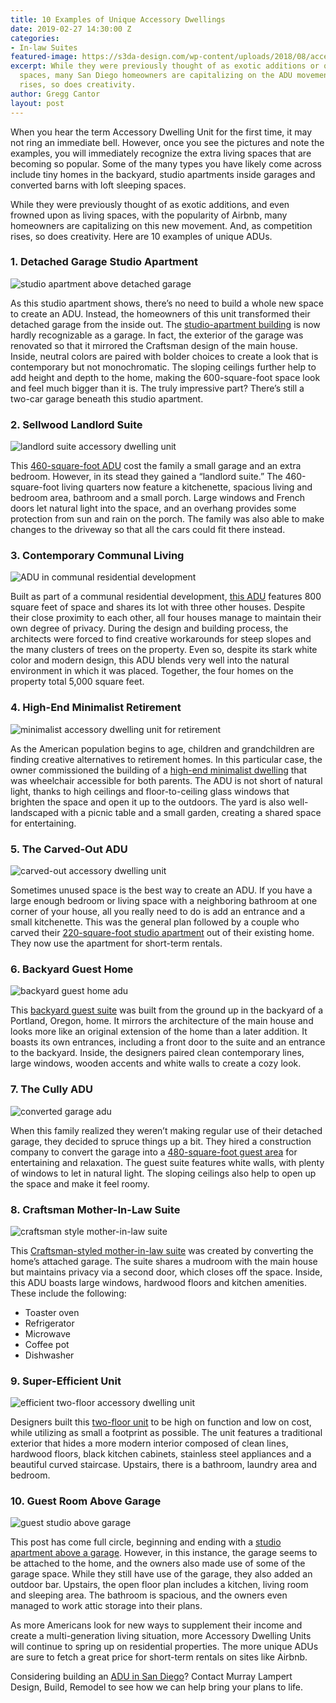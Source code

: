 ```yaml
---
title: 10 Examples of Unique Accessory Dwellings
date: 2019-02-27 14:30:00 Z
categories:
- In-law Suites
featured-image: https://s3da-design.com/wp-content/uploads/2018/08/accessory-dwelling-units-ADU-CA.jpg
excerpt: While they were previously thought of as exotic additions or quirky living
  spaces, many San Diego homeowners are capitalizing on the ADU movement. As popularity
  rises, so does creativity.
author: Gregg Cantor
layout: post
---
```


When you hear the term Accessory Dwelling Unit for the first time, it may not ring an immediate bell. However, once you see the pictures and note the examples, you will immediately recognize the extra living spaces that are becoming so popular. Some of the many types you have likely come across include tiny homes in the backyard, studio apartments inside garages and converted barns with loft sleeping spaces.

While they were previously thought of as exotic additions, and even frowned upon as living spaces, with the popularity of Airbnb, many homeowners are capitalizing on this new movement. And, as competition rises, so does creativity. Here are 10 examples of unique ADUs.

### 1. Detached Garage Studio Apartment

![studio apartment above detached garage](https://hgtvhome.sndimg.com/content/dam/images/hgtv/fullset/2017/8/18/0/IO_William-C-Johnson_Treehouse-Apt_1.jpg.rend.hgtvcom.966.644.suffix/1503076465864.jpeg "Detached Garage Studio Apartment")

As this studio apartment shows, there’s no need to build a whole new space to create an ADU. Instead, the homeowners of this unit transformed their detached garage from the inside out. The [studio-apartment building](https://www.hgtv.com/design/faces-of-design/2018-hgtv-faces-of-design/living-large-in-small-spaces/living-large-in-small-spaces--detached-garage-converted-into-studio-apartment) is now hardly recognizable as a garage. In fact, the exterior of the garage was renovated so that it mirrored the Craftsman design of the main house. Inside, neutral colors are paired with bolder choices to create a look that is contemporary but not monochromatic. The sloping ceilings further help to add height and depth to the home, making the 600-square-foot space look and feel much bigger than it is. The truly impressive part? There’s still a two-car garage beneath this studio apartment.

### 2. Sellwood Landlord Suite

![landlord suite accessory dwelling unit](https://mdjsj2j9du28uz4x3olr7ukm-wpengine.netdna-ssl.com/wp-content/uploads/2014/05/sellwood-addition-02-700x467.jpg "Sellwood Landlord Suite")

This [460-square-foot ADU](https://hammerandhand.com/portfolio/sellwood-home-addition/) cost the family a small garage and an extra bedroom. However, in its stead they gained a “landlord suite.” The 460-square-foot living quarters now feature a kitchenette, spacious living and bedroom area, bathroom and a small porch. Large windows and French doors let natural light into the space, and an overhang provides some protection from sun and rain on the porch. The family was also able to make changes to the driveway so that all the cars could fit there instead.

### 3. Contemporary Communal Living

![ADU in communal residential development](https://static1.squarespace.com/static/5703c7592b8ddeaf55873946/571e9fc1cf80a13b0888b881/571ea2e440261d778982f3a1/1466807696526/WDLD_Sidewalk+Exterior_lowres.jpeg?format=750w "Communal Community ADU")

Built as part of a communal residential development, [this ADU](https://www.derrington.co/wdld/) features 800 square feet of space and shares its lot with three other houses. Despite their close proximity to each other, all four houses manage to maintain their own degree of privacy. During the design and building process, the architects were forced to find creative workarounds for steep slopes and the many clusters of trees on the property. Even so, despite its stark white color and modern design, this ADU blends very well into the natural environment in which it was placed. Together, the four homes on the property total 5,000 square feet.

### 4. High-End Minimalist Retirement

![minimalist accessory dwelling unit for retirement](http://www.websterwilson.com/assets/img/work/work15_03.jpg "Minimalist Retirement ADU")

As the American population begins to age, children and grandchildren are finding creative alternatives to retirement homes. In this particular case, the owner commissioned the building of a [high-end minimalist dwelling](http://www.websterwilson.com/work_ADUPortland_2018.html) that was wheelchair accessible for both parents. The ADU is not short of natural light, thanks to high ceilings and floor-to-ceiling glass windows that brighten the space and open it up to the outdoors. The yard is also well-landscaped with a picnic table and a small garden, creating a shared space for entertaining.

### 5. The Carved-Out ADU

![carved-out accessory dwelling unit](https://accessorydwellings.files.wordpress.com/2015/05/grimm-haberman-adu.jpg?w=900&h=500 "Carved-Out ADU")

Sometimes unused space is the best way to create an ADU. If you have a large enough bedroom or living space with a neighboring bathroom at one corner of your house, all you really need to do is add an entrance and a small kitchenette. This was the general plan followed by a couple who carved their [220-square-foot studio apartment](https://accessorydwellings.org/2015/05/25/joan-grimm-rita-habermans-adu-carving-out-a-studio/) out of their existing home. They now use the apartment for short-term rentals.

### 6. Backyard Guest Home

![backyard guest home adu](http://www.websterwilson.com/assets/img/work/work01_01.jpg "Modern Backyard Guest Home")

This [backyard guest suite](http://www.websterwilson.com/work_ADUPortland.html) was built from the ground up in the backyard of a Portland, Oregon, home. It mirrors the architecture of the main house and looks more like an original extension of the home than a later addition. It boasts its own entrances, including a front door to the suite and an entrance to the backyard. Inside, the designers paired clean contemporary lines, large windows, wooden accents and white walls to create a cozy look. 

### 7. The Cully ADU

![converted garage adu](https://mdjsj2j9du28uz4x3olr7ukm-wpengine.netdna-ssl.com/wp-content/uploads/2015/11/cully-adu-01-700x467.jpg "Converted Garage ADU")

When this family realized they weren’t making regular use of their detached garage, they decided to spruce things up a bit. They hired a construction company to convert the garage into a [480-square-foot guest area](https://hammerandhand.com/portfolio/cully-adu/) for entertaining and relaxation. The guest suite features white walls, with plenty of windows to let in natural light. The sloping ceilings also help to open up the space and make it feel roomy. 

### 8. Craftsman Mother-In-Law Suite

![craftsman style mother-in-law suite](https://st.hzcdn.com/simgs/4611f3da02b86dcd_8-0382/craftsman-kitchen.jpg "Craftsman Mother-In-Law Suite")

This [Craftsman-styled mother-in-law suite](https://www.houzz.com/photos/mother-in-law-suite-craftsman-kitchen-new-york-phvw-vp~7684837) was created by converting the home’s attached garage. The suite shares a mudroom with the main house but maintains privacy via a second door, which closes off the space. Inside, this ADU boasts large windows, hardwood floors and kitchen amenities. These include the following:

- Toaster oven
- Refrigerator
- Microwave
- Coffee pot
- Dishwasher

### 9. Super-Efficient Unit

![efficient two-floor accessory dwelling unit](https://mdjsj2j9du28uz4x3olr7ukm-wpengine.netdna-ssl.com/wp-content/uploads/2014/03/Super-Efficient-ADU-021-700x710.jpg "Efficient Two-Floor ADU")

Designers built this [two-floor unit](https://hammerandhand.com/portfolio/super-efficient-adu/) to be high on function and low on cost, while utilizing as small a footprint as possible. The unit features a traditional exterior that hides a more modern interior composed of clean lines, hardwood floors, black kitchen cabinets, stainless steel appliances and a beautiful curved staircase. Upstairs, there is a bathroom, laundry area and bedroom. 

### 10. Guest Room Above Garage

![guest studio above garage](http://www.studiocropp.com/uploads/8/3/4/4/8344615/dscn2319_1_orig.jpg "Guest Studio Above Garage")

This post has come full circle, beginning and ending with a [studio apartment above a garage](http://www.studiocropp.com/accessory-dwelling-unit.html). However, in this instance, the garage seems to be attached to the home, and the owners also made use of some of the garage space. While they still have use of the garage, they also added an outdoor bar. Upstairs, the open floor plan includes a kitchen, living room and sleeping area. The bathroom is spacious, and the owners even managed to work attic storage into their plans.

As more Americans look for new ways to supplement their income and create a multi-generation living situation, more Accessory Dwelling Units will continue to spring up on residential properties. The more unique ADUs are sure to fetch a great price for short-term rentals on sites like Airbnb.

Considering building an [ADU in San Diego](/san-diego-in-law-suites)? Contact Murray Lampert Design, Build, Remodel to see how we can help bring your plans to life.